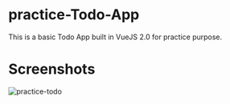 # practice-Todo-App
This is a basic Todo App built in VueJS 2.0 for practice purpose.
# Screenshots
![practice-todo](https://user-images.githubusercontent.com/102280641/160759806-d358e3cd-4d26-4568-8137-96ba2e2115ea.PNG)
